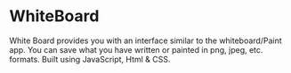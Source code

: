 # WhiteBoard

White Board provides you with an interface similar to the whiteboard/Paint app. You can save what you have written or painted in png, jpeg, etc. formats. Built using JavaScript, Html & CSS.
